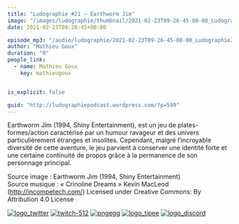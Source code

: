 ```yaml
---
title: "Ludographie #21 – Earthworm Jim"
image: "/images/ludographie/thumbnail/2021-02-23T09-26-45-00-00_Ludographie21EarthwormJim.jpg"
date: 2021-02-23T09:26:45+00:00

episode_mp3: "/audio/ludographie/2021-02-23T09-26-45-00-00_Ludographie21EarthwormJim.mp3"
author: "Mathieu Goux"
duration: "0"
people_link: 
  - name: Mathieu Goux
    key: mathieugoux


is_explicit: false

guid: "http://ludographiepodcast.wordpress.com/?p=599"
---
```


<PodcastHeader/>

<!-- ECRIRE LA DESCRIPTION DE L'EPISODE SOUS CETTE LIGNE -->
<p>Earthworm Jim (1994, Shiny Entertainment), est un jeu de plates-formes/action caractérisé par un humour ravageur et des univers particulièrement étranges et insolites. Cependant, malgré l’incroyable diversité de cette aventure, le jeu parvient à conserver une identité forte et une certaine continuité de propos grâce à la permanence de son personnage principal. <br>
</p>
<p></p>
<p><a href="" rel="nofollow"></a></p>
 
<p>Source image : Earthworm Jim (1994, Shiny Entertainment)<br>
Source musique : «&nbsp;Crinoline Dreams&nbsp;» Kevin MacLeod (<a title="http://incompetech.com/" href="http://incompetech.com/" rel="nofollow">http://incompetech.com/</a>) Licensed under Creative Commons: By Attribution 4.0 License</p>


<!--tr--><p>
<!--td--><span><a href="https://twitter.com/Gouximan" rel="nofollow"><img src="/resources/ludographie/2021-02-23T09-26-45-00-00_Ludographie21EarthwormJim/logo_twitter-1.png" alt="logo_twitter"></a><!--/td--></span>
<!--td--><span><a href="https://www.twitch.tv/mathieugoux" rel="nofollow"><img src="/resources/ludographie/2021-02-23T09-26-45-00-00_Ludographie21EarthwormJim/twitch-512-1.png" alt="twitch-512"></a><!--/td--></span>
<!--td--><span><a href="https://www.youtube.com/user/MattTheFatalifieur/videos" rel="nofollow"><img src="/resources/ludographie/2021-02-23T09-26-45-00-00_Ludographie21EarthwormJim/pngegg.png" alt="pngegg"></a><!--/td--></span>
<!--td--><span><a href="http://fr.tipeee.com/calvinball" rel="nofollow"><img src="/resources/ludographie/2021-02-23T09-26-45-00-00_Ludographie21EarthwormJim/logo_tipee-1.png" alt="logo_tipee"></a><!--/td--></span>
<!--td--><span><a href="https://discord.com/invite/4RnA9v7" rel="nofollow"><img src="/resources/ludographie/2021-02-23T09-26-45-00-00_Ludographie21EarthwormJim/logo_discord-1.png" alt="logo_discord"></a><!--/td--></span>
<!--/tr--></p>




